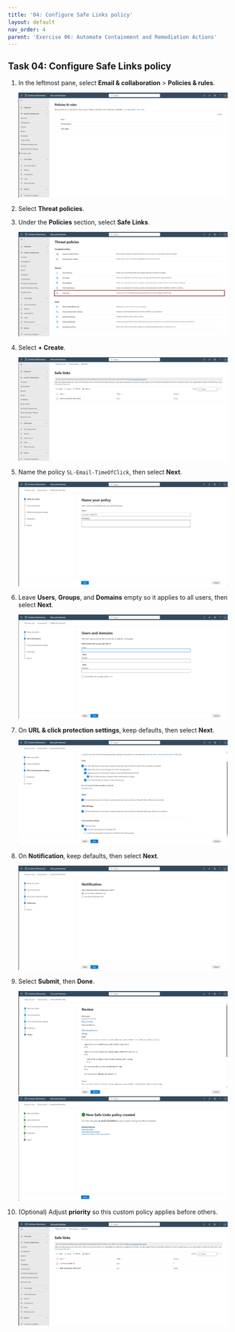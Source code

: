 ```yaml
---
title: '04: Configure Safe Links policy'
layout: default
nav_order: 4
parent: 'Exercise 06: Automate Containment and Remediation Actions'
---
```


## Task 04: Configure Safe Links policy

1. In the leftmost pane, select **Email & collaboration** > **Policies & rules**.  

    ![Containment-15.png](../../media/Containment-15.png)

1. Select **Threat policies**.

1. Under the **Policies** section, select **Safe Links**.  

    ![Containment-24.png](../../media/Containment-24.png)

1. Select **+ Create**.  

    ![Containment-25.png](../../media/Containment-25.png)

1. Name the policy `SL-Email-TimeOfClick`, then select **Next**.  

    ![Containment-26.png](../../media/Containment-26.png)

1. Leave **Users**, **Groups**, and **Domains** empty so it applies to all users, then select **Next**.  

    ![Containment-27.png](../../media/Containment-27.png)

1. On **URL & click protection settings**, keep defaults, then select **Next**.  

    ![Containment-28.png](../../media/Containment-28.png)

1. On **Notification**, keep defaults, then select **Next**.  

    ![Containment-29.png](../../media/Containment-29.png)

1. Select **Submit**, then **Done**.  

    ![Containment-30.png](../../media/Containment-30.png)  
    ![Containment-31.png](../../media/Containment-31.png)

1. (Optional) Adjust **priority** so this custom policy applies before others.  

    ![Containment-32.png](../../media/Containment-32.png)

